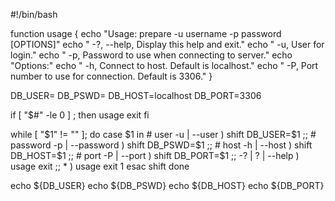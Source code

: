 #!/bin/bash

function usage
{
    echo "Usage: prepare -u username -p password [OPTIONS]"
    echo "  -?, --help, Display this help and exit."
    echo "  -u, User for login."
    echo "  -p, Password to use when connecting to server."
    echo "Options:"
    echo "  -h, Connect to host. Default is localhost."
    echo "  -P, Port number to use for connection. Default is 3306."
}

DB_USER=
DB_PSWD=
DB_HOST=localhost
DB_PORT=3306

if [ "$#" -le 0 ] ; then
    usage
    exit
fi

while [ "$1" != "" ]; do
    case $1 in
        # user
        -u | --user )
        shift
        DB_USER=$1
        ;;
        # password
        -p | --password )
        shift
        DB_PSWD=$1
        ;;
        # host
        -h | --host )
        shift
        DB_HOST=$1
        ;;
        # port
        -P | --port )
        shift
        DB_PORT=$1
        ;;
        -? | ? | --help )
        usage
        exit
        ;;
        * )
        usage
        exit 1
    esac
    shift
done

echo ${DB_USER}
echo ${DB_PSWD}
echo ${DB_HOST}
echo ${DB_PORT}

